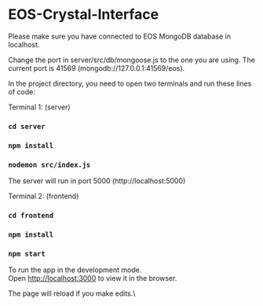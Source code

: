 # EOS-Crystal-Interface

Please make sure you have connected to EOS MongoDB database in localhost. 

Change the port in server/src/db/mongoose.js to the one you are using. The current port is 41569 (mongodb://127.0.0.1:41569/eos).

In the project directory, you need to open two terminals and run these lines of code:

Terminal 1: (server)
### `cd server` 
### `npm install` 
### `nodemon src/index.js`
The server will run in port 5000 (http://localhost:5000)

Terminal 2: (frontend)
### `cd frontend` 
### `npm install` 
### `npm start`

To run the app in the development mode.\
Open [http://localhost:3000](http://localhost:3000) to view it in the browser.

The page will reload if you make edits.\
